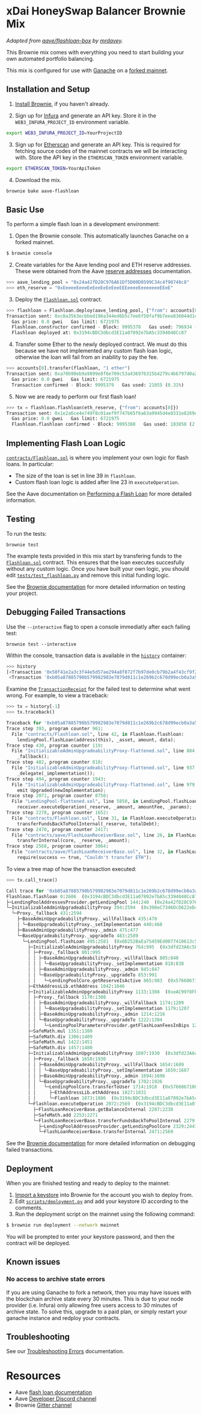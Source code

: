 # xDai HoneySwap Balancer Brownie Mix

*Adapted from [aave/flashloan-box](https://github.com/aave/flashloan-box) by [mrdavey](https://github.com/mrdavey/).*

This Brownie mix comes with everything you need to start building your own automated portfolio balancing.

This mix is configured for use with [Ganache](https://github.com/trufflesuite/ganache-cli) on a [forked mainnet](https://eth-brownie.readthedocs.io/en/stable/network-management.html#using-a-forked-development-network).

## Installation and Setup

1. [Install Brownie](https://eth-brownie.readthedocs.io/en/stable/install.html), if you haven't already.

2. Sign up for [Infura](https://infura.io/) and generate an API key. Store it in the `WEB3_INFURA_PROJECT_ID` environment variable.

```bash
export WEB3_INFURA_PROJECT_ID=YourProjectID
```

3. Sign up for [Etherscan](www.etherscan.io) and generate an API key. This is required for fetching source codes of the mainnet contracts we will be interacting with. Store the API key in the `ETHERSCAN_TOKEN` environment variable.

```bash
export ETHERSCAN_TOKEN=YourApiToken
```

4. Download the mix.

```bash
brownie bake aave-flashloan
```

## Basic Use

To perform a simple flash loan in a development environment:

1. Open the Brownie console. This automatically launches Ganache on a forked mainnet.

```bash
$ brownie console
```

2. Create variables for the Aave lending pool and ETH reserve addresses. These were obtained from the Aave [reserve addresses](https://docs.aave.com/developers/developing-on-aave/deployed-contract-instances#reserves-assets) documentation.

```python
>>> aave_lending_pool = "0x24a42fD28C976A61Df5D00D0599C34c4f90748c8"
>>> eth_reserve = "0xEeeeeEeeeEeEeeEeEeEeeEEEeeeeEeeeeeeeEEeE"
```

3. Deploy the [`Flashloan.sol`](contracts/Flashloan.sol) contract.

```python
>>> flashloan = Flashloan.deploy(aave_lending_pool, {"from": accounts[0]})
Transaction sent: 0xc8a35b3ecbbed196a344ed6b5c7ee6f50faf9b7eee836044d1c7ffe10093ef45
  Gas price: 0.0 gwei   Gas limit: 6721975
  Flashloan.constructor confirmed - Block: 9995378   Gas used: 796934 (11.86%)
  Flashloan deployed at: 0x3194cBDC3dbcd3E11a07892e7bA5c3394048Cc87
```

4. Transfer some Ether to the newly deployed contract. We must do this because we have not implemented any custom flash loan logic, otherwise the loan will fail from an inability to pay the fee.

```python
>>> accounts[0].transfer(flashloan, "1 ether")
Transaction sent: 0xa70b90eb9a9899e8f6e709c53a436976315b4279c4b6797d0a293e169f94d5b4
  Gas price: 0.0 gwei   Gas limit: 6721975
  Transaction confirmed - Block: 9995379   Gas used: 21055 (0.31%)
```

5. Now we are ready to perform our first flash loan!

```python
>>> tx = flashloan.flashloan(eth_reserve, {"from": accounts[0]})
Transaction sent: 0x1e2a6ce4e749f8c01aef9f747b65f6a63a9945d4e8331e8269c000d3c6779644
  Gas price: 0.0 gwei   Gas limit: 6721975
  Flashloan.flashloan confirmed - Block: 9995380   Gas used: 183858 (2.74%)
```

## Implementing Flash Loan Logic

[`contracts/Flashloan.sol`](contracts/Flashloan.sol) is where you implement your own logic for flash loans. In particular:

* The size of the loan is set in line 39 in `flashloan`.
* Custom flash loan logic is added after line 23 in `executeOperation`.

See the Aave documentation on [Performing a Flash Loan](https://docs.aave.com/developers/tutorials/performing-a-flash-loan) for more detailed information.

## Testing

To run the tests:

```
brownie test
```

The example tests provided in this mix start by transfering funds to the [`Flashloan.sol`](contracts/Flashloan.sol) contract. This ensures that the loan executes succesfully without any custom logic. Once you have built your own logic, you should edit [`tests/test_flashloan.py`](tests/test_flashloan.py) and remove this initial funding logic.

See the [Brownie documentation](https://eth-brownie.readthedocs.io/en/stable/tests-pytest-intro.html) for more detailed information on testing your project.

## Debugging Failed Transactions

Use the `--interactive` flag to open a console immediatly after each failing test:

```
brownie test --interactive
```

Within the console, transaction data is available in the [`history`](https://eth-brownie.readthedocs.io/en/stable/api-network.html#txhistory) container:

```python
>>> history
[<Transaction '0x50f41e2a3c3f44e5d57ae294a8f872f7b97de0cb79b2a4f43cf9f2b6bac61fb4'>,
 <Transaction '0xb05a87885790b579982983e7079d811c1e269b2c678d99ecb0a3a5104a666138'>]
```

Examine the [`TransactionReceipt`](https://eth-brownie.readthedocs.io/en/stable/api-network.html#transactionreceipt) for the failed test to determine what went wrong. For example, to view a traceback:

```python
>>> tx = history[-1]
>>> tx.traceback()

Traceback for '0xb05a87885790b579982983e7079d811c1e269b2c678d99ecb0a3a5104a666138':
Trace step 393, program counter 961:
  File "contracts/Flashloan.sol", line 42, in Flashloan.flashloan:
    lendingPool.flashLoan(address(this), _asset, amount, data);
Trace step 430, program counter 119:
  File "InitializableAdminUpgradeabilityProxy-flattened.sol", line 884, in InitializableAdminUpgradeabilityProxy:
    _fallback();
Trace step 482, program counter 818:
  File "InitializableAdminUpgradeabilityProxy-flattened.sol", line 937, in Proxy._fallback:
    _delegate(_implementation());
Trace step 494, program counter 1943:
  File "InitializableAdminUpgradeabilityProxy-flattened.sol", line 979, in BaseUpgradeabilityProxy._upgradeTo:
    emit Upgraded(newImplementation);
Trace step 2071, program counter 8750:
  File "LendingPool-flattened.sol", line 5850, in LendingPool.flashLoan:
    receiver.executeOperation(_reserve, _amount, amountFee, _params);
Trace step 2278, program counter 1652:
  File "contracts/Flashloan.sol", line 31, in Flashloan.executeOperation:
    transferFundsBackToPoolInternal(_reserve, totalDebt);
Trace step 2470, program counter 2417:
  File "contracts/aave/FlashLoanReceiverBase.sol", line 26, in FlashLoanReceiverBase.transferFundsBackToPoolInternal:
    transferInternal(core, _reserve, _amount);
Trace step 2568, program counter 3064:
  File "contracts/aave/FlashLoanReceiverBase.sol", line 32, in FlashLoanReceiverBase.transferInternal:
    require(success == true, "Couldn't transfer ETH");
```

To view a tree map of how the transaction executed:

```python
>>> tx.call_trace()

Call trace for '0xb05a87885790b579982983e7079d811c1e269b2c678d99ecb0a3a5104a666138':
Flashloan.flashloan 0:2606  (0x3194cBDC3dbcd3E11a07892e7bA5c3394048Cc87)
├─LendingPoolAddressesProvider.getLendingPool 144:240  (0x24a42fD28C976A61Df5D00D0599C34c4f90748c8)
└─InitializableAdminUpgradeabilityProxy 394:2594  (0x398eC7346DcD622eDc5ae82352F02bE94C62d119)
  └─Proxy._fallback 431:2594
    ├─BaseAdminUpgradeabilityProxy._willFallback 435:470
    │ └─BaseUpgradeabilityProxy._setImplementation 440:468
    ├─BaseAdminUpgradeabilityProxy._admin 475:477
    └─BaseUpgradeabilityProxy._upgradeTo 483:2589
      └─LendingPool.flashLoan 495:2581  (0x6D252BaEa75459Ed0077410613c5f6e51cAb4750)
        ├─InitializableAdminUpgradeabilityProxy 764:995  (0x3dfd23A6c5E8BbcFc9581d2E864a68feb6a076d3)
        │ ├─Proxy._fallback 801:995
        │ │ ├─BaseAdminUpgradeabilityProxy._willFallback 805:840
        │ │ │ └─BaseUpgradeabilityProxy._setImplementation 810:838
        │ │ ├─BaseAdminUpgradeabilityProxy._admin 845:847
        │ │ └─BaseUpgradeabilityProxy._upgradeTo 853:991
        │ │   └─LendingPoolCore.getReserveIsActive 865:983  (0x5766067108e534419ce13F05899bC3E3F4344948)
        ├─EthAddressLib.ethAddress 1042:1046
        ├─InitializableAdminUpgradeabilityProxy 1133:1308  (0xeAC99f8Fb1996AeB153E8cF0842908973a48C66F)
        │ ├─Proxy._fallback 1170:1308
        │ │ ├─BaseAdminUpgradeabilityProxy._willFallback 1174:1209
        │ │ │ └─BaseUpgradeabilityProxy._setImplementation 1179:1207
        │ │ ├─BaseAdminUpgradeabilityProxy._admin 1214:1216
        │ │ └─BaseUpgradeabilityProxy._upgradeTo 1222:1304
        │ │   └─LendingPoolParametersProvider.getFlashLoanFeesInBips 1234:1296  (0xe800542e56208aC5c496A57926FA7647ed8E5f07)
        ├─SafeMath.mul 1351:1380
        ├─SafeMath.div 1386:1409
        ├─SafeMath.mul 1422:1451
        ├─SafeMath.div 1457:1480
        ├─InitializableAdminUpgradeabilityProxy 1607:1930  (0x3dfd23A6c5E8BbcFc9581d2E864a68feb6a076d3)
        │ ├─Proxy._fallback 1650:1930
        │ │ ├─BaseAdminUpgradeabilityProxy._willFallback 1654:1689
        │ │ │ └─BaseUpgradeabilityProxy._setImplementation 1659:1687
        │ │ ├─BaseAdminUpgradeabilityProxy._admin 1694:1696
        │ │ └─BaseUpgradeabilityProxy._upgradeTo 1702:1926
        │ │   └─LendingPoolCore.transferToUser 1714:1918  (0x5766067108e534419ce13F05899bC3E3F4344948)
        │ │     ├─EthAddressLib.ethAddress 1827:1831
        │ │     └─Flashloan 1873:1886  (0x3194cBDC3dbcd3E11a07892e7bA5c3394048Cc87)
        └─Flashloan.executeOperation 2072:2569  (0x3194cBDC3dbcd3E11a07892e7bA5c3394048Cc87)
          ├─FlashLoanReceiverBase.getBalanceInternal 2207:2238
          ├─SafeMath.add 2253:2271
          └─FlashLoanReceiverBase.transferFundsBackToPoolInternal 2279:2569
            ├─LendingPoolAddressesProvider.getLendingPoolCore 2329:2441  (0x24a42fD28C976A61Df5D00D0599C34c4f90748c8)
            └─FlashLoanReceiverBase.transferInternal 2471:2569
```

See the [Brownie documentation](https://eth-brownie.readthedocs.io/en/stable/core-transactions.html) for more detailed information on debugging failed transactions.

## Deployment

When you are finished testing and ready to deploy to the mainnet:

1. [Import a keystore](https://eth-brownie.readthedocs.io/en/stable/account-management.html#importing-from-a-private-key) into Brownie for the account you wish to deploy from.
2. Edit [`scripts/deployment.py`](scripts/deployment.py) and add your keystore ID according to the comments.
3. Run the deployment script on the mainnet using the following command:

```bash
$ brownie run deployment --network mainnet
```

You will be prompted to enter your keystore password, and then the contract will be deployed.

## Known issues

### No access to archive state errors

If you are using Ganache to fork a network, then you may have issues with the blockchain archive state every 30 minutes. This is due to your node provider (i.e. Infura) only allowing free users access to 30 minutes of archive state. To solve this, upgrade to a paid plan, or simply restart your ganache instance and redploy your contracts.

## Troubleshooting

See our [Troubleshooting Errors](https://docs.aave.com/developers/tutorials/troubleshooting-errors) documentation.

# Resources

 - Aave [flash loan documentation](https://docs.aave.com/developers/tutorials/performing-a-flash-loan)
 - Aave [Developer Discord channel](https://discord.gg/CJm5Jt3)
 - Brownie [Gitter channel](https://gitter.im/eth-brownie/community)
